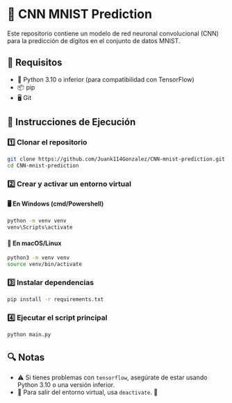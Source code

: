 # 🧠 CNN MNIST Prediction

Este repositorio contiene un modelo de red neuronal convolucional (CNN) para la predicción de dígitos en el conjunto de datos MNIST.

## 📌 Requisitos
- 🐍 Python 3.10 o inferior (para compatibilidad con TensorFlow)
- 📦 pip
- 🖥️ Git

## 🚀 Instrucciones de Ejecución

### 1️⃣ Clonar el repositorio
```sh
git clone https://github.com/Juank114Gonzalez/CNN-mnist-prediction.git
cd CNN-mnist-prediction
```

### 2️⃣ Crear y activar un entorno virtual
#### 🖥️ En Windows (cmd/Powershell)
```sh
python -m venv venv
venv\Scripts\activate
```

#### 🍏 En macOS/Linux
```sh
python3 -m venv venv
source venv/bin/activate
```

### 3️⃣ Instalar dependencias
```sh
pip install -r requirements.txt
```

### 4️⃣ Ejecutar el script principal
```sh
python main.py
```

## 🔍 Notas
- ⚠️ Si tienes problemas con `tensorflow`, asegúrate de estar usando Python 3.10 o una versión inferior.
- 🔄 Para salir del entorno virtual, usa `deactivate`. 🎯
